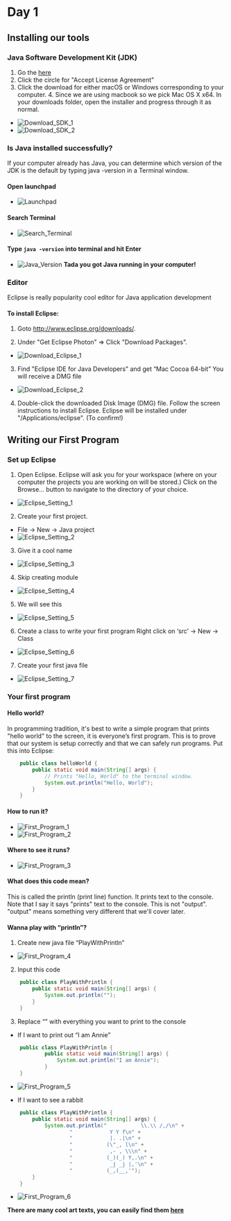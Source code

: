 # Day 1

## Installing our tools
### Java Software Development Kit (JDK)
1. Go the [here](http://www.oracle.com/technetwork/java/javase/downloads/index.html)
2. Click the circle for "Accept License Agreement"
3. Click the download for either macOS or Windows corresponding to your computer. 4. Since we are using macbook so we pick Mac OS X x64.
In your downloads folder, open the installer and progress through it as normal. 

* ![Download_SDK_1](images/Download_SDK_1.png)
* ![Download_SDK_2](images/Download_SDK_2.png)
    
### Is Java installed successfully?
If your computer already has Java, you can determine which version of the JDK is the default by typing java -version in a Terminal window.
#### Open launchpad
* ![Launchpad](images/Launchpad.png)

#### Search Terminal 
* ![Search_Terminal](images/Search_Terminal.png)

#### Type `java -version` into terminal and hit Enter
* ![Java_Version](images/Java_Version.png)
**Tada you got Java running in your computer!**

### Editor 
Eclipse is really popularity cool editor for Java application development
#### To install Eclipse:
1. Goto http://www.eclipse.org/downloads/. 

2. Under "Get Eclipse Photon" ⇒ Click "Download Packages". 
* ![Download_Eclipse_1](images/Download_Eclipse_1.png)

3. Find "Eclipse IDE for Java Developers" and get “Mac Cocoa 64-bit”
You will receive a DMG file
* ![Download_Eclipse_2](images/Download_Eclipse_2.png)
4. Double-click the downloaded Disk Image (DMG) file. Follow the screen instructions to install Eclipse. Eclipse will be installed under "/Applications/eclipse". (To confirm!)


## Writing our First Program
### Set up Eclipse
1. Open Eclipse. 
Eclipse will ask you for your workspace (where on your computer the projects you are working on will be stored.) Click on the Browse... button to navigate to the directory of your choice.
* ![Eclipse_Setting_1](images/Eclipse_Setting_1.png)

2. Create your first project.
* File -> New -> Java project
* ![Eclipse_Setting_2](images/Eclipse_Setting_2.png)

3. Give it a cool name
* ![Eclipse_Setting_3](images/Eclipse_Setting_3.png)

4. Skip creating module
* ![Eclipse_Setting_4](images/Eclipse_Setting_4.png)

5. We will see this
* ![Eclipse_Setting_5](images/Eclipse_Setting_5.png)

6. Create a class to write your first program
Right click on ‘src’ -> New -> Class
* ![Eclipse_Setting_6](images/Eclipse_Setting_6.png)

7. Create your first java file
* ![Eclipse_Setting_7](images/Eclipse_Setting_7.png)

### Your first program

#### Hello world? 
In programming tradition, it's best to write a simple program that prints "hello world" to the screen, it is everyone’s first program. This is to prove that our system is setup correctly and that we can safely run programs. Put this into Eclipse:
```Java
    public class helloWorld {
        public static void main(String[] args) {
            // Prints "Hello, World" to the terminal window.
            System.out.println("Hello, World");
        }
    }
```

#### How to run it?
* ![First_Program_1](images/First_Program_1.png)
* ![First_Program_2](images/First_Program_2.png)

#### Where to see it runs?
* ![First_Program_3](images/First_Program_3.png)

#### What does this code mean?
This is called the println (print line) function. It prints text to the console. Note that I say it says "prints" text to the console. This is not "output". "output" means something very different that we'll cover later.
    
#### Wanna play with “println”?
1. Create new java file “PlayWithPrintln”
* ![First_Program_4](images/First_Program_4.png)

2. Input this code
```Java
    public class PlayWithPrintln {
        public static void main(String[] args) {
            System.out.println("");
        }
    } 
```
3. Replace “” with everything you want to print to the console

* If I want to print out “I am Annie”
```Java
    public class PlayWithPrintln {
            public static void main(String[] args) {
                System.out.println("I am Annie");
            }
    }
```
* ![First_Program_5](images/First_Program_5.png)

* If I want to see a rabbit

```Java
    public class PlayWithPrintln {
        public static void main(String[] args) {
            System.out.println("           \\.\\ /,/\n" +
                    "            Y Y f\n" +
                    "            |. .|\n" +
                    "           (\"_, l\n" +
                    "            ,- , \\\n" +
                    "           (_)(_) Y,.\n" +
                    "            _j _j |,'\n" +
                    "           (_,(__,'");
        }
    }
```
* ![First_Program_6](images/First_Program_6.png)


**There are many cool art texts, you can easily find them [here](https://asciiart.website//index.php?art=animals/rabbits)**


